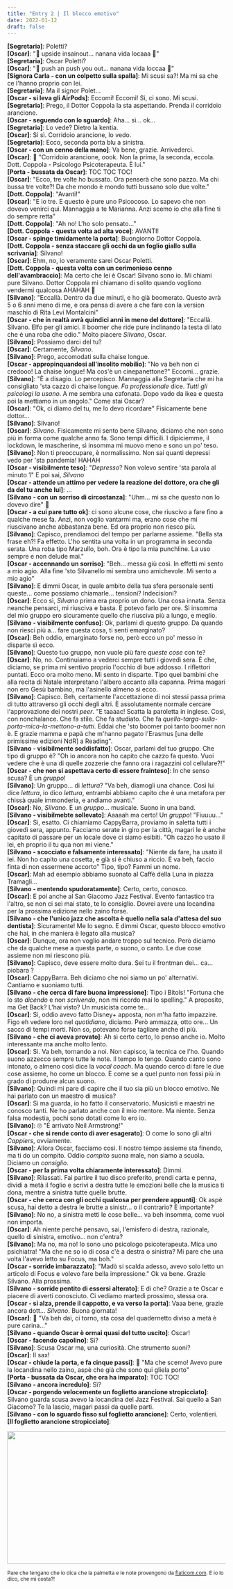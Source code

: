 ```yaml
---
title: "Entry 2 | Il blocco emotivo"
date: 2022-01-12
draft: false
---
```


<b>\[Segretariə\]</b>: Poletti? \
<b>\[Oscar\]</b>: "🎵 upside insainout... nanana vida locaaa 🎵" \
<b>\[Segretariə\]</b>: Oscar Poletti? \
<b>\[Oscar\]</b>: "🎵 push an push you out... nanana vida loccaa 🎵" \
<b>\[Signora Carla - con un colpetto sulla spalla\]</b>: Mi scusi sa?! Ma mi sa che ce l'hanno proprio con lei. \
<b>\[Segretariə\]</b>: Ma il signor Polet... \
<b>\[Oscar - si leva gli AirPods\]</b>: Eccomi! Eccomi! Sì, ci sono. Mi scusi. \
<b>\[Segretariə\]</b>: Prego, il Dottor Coppola la sta aspettando. Prenda il corridoio arancione. \
<b>\[Oscar - seguendo con lo sguardo\]</b>: Aha... sì... ok... \
<b>\[Segretariə\]</b>: Lo vede? Dietro la kentia. \
<b>\[Oscar\]</b>: Sì sì. Corridoio arancione, lo vedo. \
<b>\[Segretariə\]</b>: Ecco, seconda porta blu a sinistra. \
<b>\[Oscar - con un cenno della mano\]</b>: Va bene, grazie. Arrivederci. \
<b>\[Oscar\]</b>: 🚶 "Corridoio arancione, oook. Non la prima, la seconda, eccola. Dott. Coppola - Psicologo Psicoterapeuta. È lui." \
<b>\[Porta - bussata da Oscar\]</b>: TOC TOC TOC! \
<b>\[Oscar\]</b>: "Ecco, tre volte ho bussato. Ora penserà che sono pazzo. Ma chi bussa tre volte?! Da che mondo è mondo tutti bussano solo due volte." \
<b>\[Dott. Coppola\]</b>: "Avanti!" \
<b>\[Oscar\]</b>: "E io tre. E questo è pure uno Psicocoso. Lo sapevo che non dovevo venirci qui. Mannaggia a te Marianna. Anzi scemo io che alla fine ti do sempre retta" \
<b>\[Dott. Coppola\]</b>: "Ah no! L'ho solo pensato..." \
<b>\[Dott. Coppola - questa volta ad alta voce\]</b>: AVANTI! \
<b>\[Oscar - spinge timidamente la porta\]</b>: Buongiorno Dottor Coppola. \
<b>\[Dott. Coppola - senza staccare gli occhi da un foglio giallo sulla scrivania\]</b>: Silvano! \
<b>\[Oscar\]</b>: Ehm, no, io veramente sarei Oscar Poletti. \
<b>\[Dott. Coppola - questa volta con un cerimonioso cenno dell'avambraccio\]</b>: Ma certo che lei è Oscar! Silvano sono io. Mi chiami pure Silvano. Dottor Coppola mi chiamano di solito quando vogliono vendermi qualcosa AHAHAH 🤣 \
<b>\[Silvano\]</b>: "Eccallà. Dentro da due minuti, e ho già boomerato. Questo avrà 5 o 6 anni meno di me, e ora pensa di avere a che fare con la version maschio di Rita Levi Montalcini" \
<b>\[Oscar - che in realtà avrà quindici anni in meno del dottore\]</b>: "Eccallà. Silvano. Elfo per gli amici. Il boomer che ride pure inclinando la testa di lato che è una roba che odio." Molto piacere *Silvano*, Oscar. \
<b>\[Silvano\]</b>: Possiamo darci del tu? \
<b>\[Oscar\]</b>: Certamente, *Silvano*. \
<b>\[Silvano\]</b>: Prego, accomodati sulla chaise longue. \
<b>\[Oscar - appropinquandosi all'insolito mobilio\]</b>: "No va beh non ci credooo! La chaise longue! Ma cos'è un cinepanettone?" Eccomi... grazie. \
<b>\[Silvano\]</b>: "È a disagio. Lo percepisco. Mannaggia allə Segretariə che mi ha consigliato 'sta cazzo di chaise longue. *Fa professionale* dice. *Tutti gli psicologi la usano*. A me sembra una cafonata. Dopo vado da ikea e questa poi la mettiamo in un angolo." Come stai Oscar? \
<b>\[Oscar\]</b>: "Ok, ci diamo del tu, me lo devo ricordare" Fisicamente bene dottor... \
<b>\[Silvano\]</b>: Silvano! \
<b>\[Oscar\]</b>: *Silvano*. Fisicamente mi sento bene Silvano, diciamo che non sono più in forma come qualche anno fa. Sono tempi difficili. I dipiciemme, il lockdown, le mascherine, sì insomma mi muovo meno e sono un po' teso. \
<b>\[Silvano\]</b>: Non ti preoccupare, è normalissimo. Non sai quanti depressi vedo per 'sta pandemia! HAHAH \
<b>\[Oscar - visibilmente teso\]</b>: "*Depresso*? Non volevo sentire 'sta parola al minuto 1" E poi sai, *Silvano* \
<b>\[Oscar - attende un attimo per vedere la reazione del dottore, ora che gli da del tu anche lui\]</b>: ... \
<b>\[Silvano - con un sorriso di circostanza\]</b>: "Uhm... mi sa che questo non lo dovevo dire" 😬 \
<b>\[Oscar - a cui pare tutto ok\]</b>: ci sono alcune cose, che riuscivo a fare fino a qualche mese fa. Anzi, non voglio vantarmi ma, erano cose che mi riuscivano anche abbastanza bene. Ed ora proprio non riesco più. \
<b>\[Silvano\]</b>: Capisco, prendiamoci del tempo per parlarne assieme. "Bella sta frase eh?! Fa effetto. L'ho sentita una volta in un programma in seconda serata. Una roba tipo Marzullo, boh. Ora è tipo la mia punchline. La uso sempre e non delude mai." \
<b>\[Oscar - accennando un sorriso\]</b>: "Beh... messa giù così. In effetti mi sento a mio agio. Alla fine 'sto Silvanello mi sembra uno amichevole. Mi sento a mio agio" \
<b>\[Silvano\]</b>: E dimmi Oscar, in quale ambito della tua sfera personale senti queste... come possiamo chiamarle... tensioni? Indecisioni? \
<b>\[Oscar\]</b>: Ecco sì, *Silvano* prima era proprio un dono. Una cosa innata. Senza neanche pensarci, mi riusciva e basta. E potevo farlo per ore. Sì insomma del mio gruppo ero sicuramente quello che riusciva più a lungo, e meglio. \
<b>\[Silvano - visibilmente confuso\]</b>: Ok, parlami di questo gruppo. Da quando non riesci più a... fare questa cosa, ti senti emarginato? \
<b>\[Oscar\]</b>: Beh oddio, emarginato forse no, però ecco un po' messo in disparte sì ecco. \
<b>\[Silvano\]</b>: Questo tuo gruppo, non vuole più fare *queste cose* con te? \
<b>\[Oscar\]</b>: No, no. Continuiamo a vederci sempre tutti i giovedì sera. È che, diciamo, se prima mi sentivo proprio l'occhio di bue addosso. I riflettori puntati. Ecco ora molto meno. Mi sento in disparte. Tipo quei bambini che alla recita di Natale interpretano l'albero accanto alla capanna. Prima magari non ero Gesù bambino, ma l'asinello almeno sì ecco. \
<b>\[Silvano\]</b>: Capisco. Beh, certamente l'accettazione di noi stessi passa prima di tutto attraverso gli occhi degli altri. È assolutamente normale cercare l'approvazione dei nostri *peer*. "E taaaac! Scatta la paroletta in inglese. Così, con nonchalance. Che fa stile. Che fa studiato. Che fa *quella-targa-sulla-porta-mica-la-mettono-a-tutti*. Eddai che 'sto boomer poi tanto boomer non è. E grazie mamma e papà che m'hanno pagato l'Erasmus [una delle primissime edizioni NdR] a Reading". \
<b>\[Silvano - visibilmente soddisfatto\]</b>: Oscar, parlami del tuo gruppo. Che tipo di gruppo è? "Oh io ancora non ho capito che cazzo fa questo. Vuoi vedere che è una di quelle zozzerie che fanno ora i ragazzini col cellulare?!" \
<b>\[Oscar - che non si aspettava certo di essere frainteso\]</b>: In che senso scusa? È un *gruppo*! \
<b>\[Silvano\]</b>: Un gruppo... di *lettura*? "Va beh, diamogli una chance. Così lui dice *lettura*, io dico *lettura*, entrambi abbiamo capito che è una metafora per chissà quale immonderia, e andiamo avanti." \
<b>\[Oscar\]</b>: No, *Silvano*. È un *gruppo*... musicale. Suono in una band. \
<b>\[Silvano - visibilmebte sollevato\]</b>: Aaaaah ma certo! Un *gruppo*! "Fiuuuu..." \
<b>\[Oscar\]</b>: Sì, esatto. Ci chiamiamo CappyBarra, proviamo in saletta tutti i giovedì sera, appunto. Facciamo serate in giro per la città, magari le è anche capitato di passare per un locale dove ci siamo esibiti. "Oh cazzo ho usato il lei, eh proprio il tu qua non mi viene." \
<b>\[Silvano - scocciato e falsamente interessato\]</b>: "Niente da fare, ha usato il lei. Non ho capito una cosetta, e già si è chiuso a riccio. E va beh, faccio finta di non essermene accorto" Tipo, tipo? Fammi un nome. \
<b>\[Oscar\]</b>: Mah ad esempio abbiamo suonato al Caffè della Luna in piazza Tramagli... \
<b>\[Silvano - mentendo spudoratamente\]</b>: Certo, certo, conosco. \
<b>\[Oscar\]</b>: E poi anche al San Giacomo Jazz Festival. Evento fantastico tra l'altro, se non ci sei mai stato, te lo consiglio. Dovrei avere una locandina per la prossima edizione nello zaino forse. \
<b>\[Silvano - che l'unico jazz che ascolta è quello nella sala d'attesa del suo dentista\]</b>: Sicuramente! Me lo segno. E dimmi Oscar, questo blocco emotivo che hai, in che maniera è legato alla musica? \
<b>\[Oscar\]</b>: Dunque, ora non voglio andare troppo sul tecnico. Però diciamo che da qualche mese a questa parte, o suono, o canto. Le due cose assieme non mi riescono più. \
<b>\[Silvano\]</b>: Capisco, deve essere molto dura. Sei tu il frontman dei... ca... piobara ? \
<b>\[Oscar\]</b>: CappyBarra. Beh diciamo che noi siamo un po' alternativi. Cantiamo e suoniamo tutti. \
<b>\[Silvano - che cerca di fare buona impressione\]</b>: Tipo i Bitols! "Fortuna che lo sto *dicendo* e non *scrivendo*, non mi ricordo mai lo spelling." A proposito, ma Get Back? L'hai visto? Un musicista come te... \
<b>\[Oscar\]</b>: Sì, oddio avevo fatto Disney+ apposta, non m'ha fatto impazzire. Figo eh vedere loro nel *quotidiano*, diciamo. Però ammazza, otto ore... Un sacco di tempi morti. Non so, potevano forse tagliare anche di più. \
<b>\[Silvano - che ci aveva provato\]</b>: Ah sì certo certo, lo penso anche io. Molto interessante ma anche molto lento. \
<b>\[Oscar\]</b>: Sì. Va beh, tornando a noi. Non capisco, la tecnica ce l'ho. Quando suono azzecco sempre tutte le note. Il tempo lo tengo. Quando canto sono intonato, o almeno così dice la *vocal coach*. Ma quando cerco di fare le due cose assieme, ho come un blocco. È come se a quel punto non fossi più in grado di produrre alcun suono. \
<b>\[Silvano\]</b>: Quindi mi pare di capire che il tuo sia più un blocco emotivo. Ne hai parlato con un maestro di musica? \
<b>\[Oscar\]</b>: Sì ma guarda, io ho fatto il conservatorio. Musicisti e maestri ne conosco tanti. Ne ho parlato anche con il mio mentore. Ma niente. Senza falsa modestia, pochi sono dotati come lo ero io. \
<b>\[Silvano\]</b>: 🙄 "È arrivato Neil Armstrong!" \
<b>\[Oscar - che si rende conto di aver esagerato\]</b>: O come lo sono gli altri *Cappiers*, ovviamente. \
<b>\[Silvano\]</b>: Allora Oscar, facciamo così. Il nostro tempo assieme sta finendo, ma ti do un compito. Oddio *compito* suona male, non siamo a scuola. Diciamo un *consiglio*. \
<b>\[Oscar - per la prima volta chiaramente interessato\]</b>: Dimmi. \
<b>\[Silvano\]</b>: Rilassati. Fai partire il tuo disco preferito, prendi carta e penna, dividi a metà il foglio e scrivi a destra tutte le emozioni belle che la musica ti dona, mentre a sinistra tutte quelle brutte. \
<b>\[Oscar - che cerca con gli occhi qualcosa per prendere appunti\]</b>: Ok aspè scusa, hai detto a destra le brutte a sinistr... o il contrario? È importante? \
<b>\[Silvano\]</b>: No no, a sinistra metti le cose belle... va beh insomma, come vuoi non importa. \
<b>\[Oscar\]</b>: Ah niente perché pensavo, sai, l'emisfero di destra, razionale, quello di sinistra, emotivo... non c'entra? \
<b>\[Silvano\]</b>: Ma no, ma no! Io sono uno psicologo psicoterapeuta. Mica uno psichiatra! "Ma che ne so io di cosa c'è a destra o sinistra? Mi pare che una volta l'avevo letto su Focus, ma boh." \
<b>\[Oscar - sorride imbarazzato\]</b>: "Madò si scalda adesso, avevo solo letto un articolo di Focus e volevo fare bella impressione." Ok va bene. Grazie Silvano. Alla prossima. \
<b>\[Silvano - sorride pentito di essersi alterato\]</b>: E di che? Grazie a te Oscar e piacere di averti conosciuto. Ci vediamo martedì prossimo, stessa ora. \
<b>\[Oscar - si alza, prende il cappotto, e va verso la porta\]</b>: Vaaa bene, grazie ancora dott... *Silvano*. Buona giornata! \
<b>\[Oscar\]</b>: 🚶 "Va beh dai, ci torno, sta cosa del quadernetto diviso a metà è pure carina..." \
<b>\[Silvano - quando Oscar è ormai quasi del tutto uscito\]</b>: Oscar! \
<b>\[Oscar - facendo capolino\]</b>: Sì? \
<b>\[Silvano\]</b>: Scusa Oscar ma, una curiosità. Che strumento suoni? \
<b>\[Oscar\]</b>: Il sax! \
<b>\[Oscar - chiude la porta, e fa cinque passi\]</b>: 🚶 "Ma che scemo! Avevo pure la locandina nello zaino, aspè che già che sono qui gliela porto" \
<b>\[Porta - bussata da Oscar, che ora ha imparato\]</b>: TOC TOC! \
<b>\[Silvano - ancora incredulo\]</b>: Sì? \
<b>\[Oscar - porgendo velocemente un foglietto arancione stropicciato\]</b>: Silvano guarda scusa avevo la locandina del Jazz Festival. Sai quello a San Giacomo? Te la lascio, magari passi da quelle parti. \
<b>\[Silvano - con lo sguardo fisso sul foglietto arancione\]</b>: Certo, volentieri. \
<b>\[Il foglietto arancione stropicciato\]</b>:

<p align="center">
  <img width="540" height="305" src="../assets/entry2/locandina.png">
</p>

<small>Pare che tengano che io dica che la palmetta e le note provengono da [flaticom.com](https://www.flaticon.com/). E io lo dico, che mi costa?!</small>
